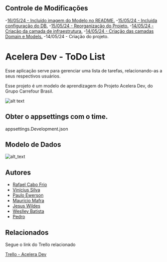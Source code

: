 ## Controle de Modificações


-[16/05/24 - Incluído imagem do Modelo no README.](https://github.com/raffacabofrio/acelera-dev-todo-list/pull/8)
-[15/05/24 - Incluida configuração do DB.](https://github.com/raffacabofrio/acelera-dev-todo-list/pull/5)
-[15/05/24 - Reorganização do Projeto.](https://github.com/raffacabofrio/acelera-dev-todo-list/pull/4)
-[14/05/24 - Criação da camada de infraestrutura.](https://github.com/raffacabofrio/acelera-dev-todo-list/pull/34)
-[14/05/24 - Criação das camadas Domain e Models.](https://github.com/raffacabofrio/acelera-dev-todo-list/pull/1)
-14/05/24 - Criação do projeto.


# Acelera Dev - ToDo List

Esse aplicação serve para gerenciar uma lista de tarefas, relacionando-as a seus respectivos usuários.

Esse projeto é um modelo de aprendizagem do Projeto Acelera Dev, do Grupo Carrefour Brasil.

![alt text](https://media.licdn.com/dms/image/D4D0BAQGrE_UnFL8plQ/company-logo_200_200/0/1708908772188/grupocarrefourbrasil_logo?e=1723680000&v=beta&t=s8_oIbxqF4K8COSGT4kCYgzU0YLA9u0mKqZForzdB0I)

## Obter o appsettings com o time.
appsettings.Development.json
## Modelo de Dados
![alt_text](https://github.com/raffacabofrio/acelera-dev-todo-list/blob/main/docs/MODELO.drawio.png)
## Autores

- [Rafael Cabo Frio](https://github.com/raffacabofrio)
- [Vinícius Silva](https://github.com/viniciusapsilva)
- [Paulo Ewerson](https://github.com/PauloEwerson)
- [Maurício Mafra](https://github.com/Mauricio-Mafra)
- [Jesus Wildes](https://github.com/GhortheBrute)
- [Weslley Batista](https://github.com/wesbats)
- [Pedro](https://github.com/eusouumx1)


## Relacionados

Segue o link do Trello relacionado

[Trello - Acelera Dev](https://trello.com/b/zJeRGV84/acelera-dev-todo-list)

